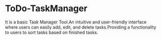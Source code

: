 # ToDo-TaskManager

It is a basic Task Manager Tool.An intuitive and user-friendly interface where users can easily add, edit, and delete tasks.Providing a functionality to users to sort tasks based on finished tasks. 
